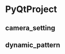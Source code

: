 # PyQtProject

## camera_setting
[](https://github.com/U07157135/PyQtProject/blob/main/img/camera_setting.gif)

## dynamic_pattern
[](https://github.com/U07157135/PyQtProject/blob/main/img/dynamic_pattern.gif)